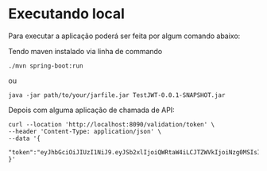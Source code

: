 # Executando local
Para executar a aplicação poderá ser feita por algum  comando abaixo:

Tendo maven instalado via linha de commando
```shell
./mvn spring-boot:run
```
ou
```shell
java -jar path/to/your/jarfile.jar TestJWT-0.0.1-SNAPSHOT.jar
```

Depois com alguma aplicação de chamada de API:

```shell
curl --location 'http://localhost:8090/validation/token' \
--header 'Content-Type: application/json' \
--data '{
    "token":"eyJhbGciOiJIUzI1NiJ9.eyJSb2xlIjoiQWRtaW4iLCJTZWVkIjoiNzg0MSIsIk5hbWUiOiJUb25pbmhvIEFyYXVqbyJ9.QY05sIjtrcJnP533kQNk8QXcaleJ1Q01jWY_ZzIZuAg"
}'
```